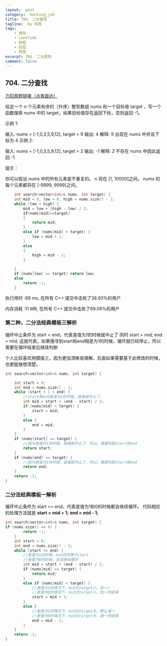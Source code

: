 ```yaml
---
layout:  post
category:  hunting_job
title: 704. 二分查找
tagline:  by 阿秀
tags:
    - 原创
    - LeetCode
    - 校招
    - 社招
    - 阿秀
excerpt: 704. 二分查找
comment: false
---
```






## 704. 二分查找

[力扣原题链接（点我直达）](https://leetcode-cn.com/problems/binary-search/)



给定一个 n 个元素有序的（升序）整型数组 nums 和一个目标值 target  ，写一个函数搜索 nums 中的 target，如果目标值存在返回下标，否则返回 -1。


示例 1:

输入: nums = [-1,0,3,5,9,12], target = 9
输出: 4
解释: 9 出现在 nums 中并且下标为 4
示例 2:

输入: nums = [-1,0,3,5,9,12], target = 2
输出: -1
解释: 2 不存在 nums 中因此返回 -1


提示：

你可以假设 nums 中的所有元素是不重复的。
n 将在 [1, 10000]之间。
nums 的每个元素都将在 [-9999, 9999]之间。

```C++
    int search(vector<int>& nums, int target) {
	int mid = 0, low = 0, high = nums.size() - 1;
	while (low < high) {
		mid = low + (high - low) / 2;
		if(nums[mid]==target)
		{
			return mid;
		}
		else if (nums[mid] < target) {
			low = mid + 1;
		}
		else
		{
			high = mid - 1;
		}

	}
	if (nums[low] == target) return low;
	else 
		return -1;
    }
```



执行用时 :68 ms, 在所有 C++ 提交中击败了38.93%的用户

内存消耗 :11 MB, 在所有 C++ 提交中击败了69.09%的用户



### 第二种，二分法经典模板三解析

循环中止条件为 start < end，代表差值为1的时候就中止了
同时
start = mid;
end = mid;
这就代表，如果搜寻到start和end相差为1的时候，循环就已经停止，所以需要在循环结束后继续判断

个人比较喜欢用模版三，因为更加清晰易理解，后面如果需要基于此修改的时候，也更能够想清楚。

```C++
int search(vector<int>& nums, int target) {

    int start = 0;
    int end = nums.size() - 1;
    while (start + 1 < end) {
        //start和end差值为1的时候，直接就中止了。
        int mid = start + (end - start) / 2;
        if (nums[mid] < target) {
            start = mid;
        }
        else {
            end = mid;
        }
    }
    if (nums[start] == target) {
        //因为差值为1的时候，直接就中止了，所以，需要判断start和end
        return start;
    }
    if (nums[end] == target) {
        //因为差值为1的时候，直接就中止了，所以，需要判断start和end
        return end;
    }
    return -1;
}
```

### 二分法经典模板一解析

循环中止条件为 start <= end，代表差值为1和0的时候都会继续循环。
代码相应的处理方法就是
**start = mid + 1;**
**end = mid - 1;**

```c++
int search(vector<int>& nums, int target) {
if (nums.size() == 0) {
        return -1;
    }
    int start = 0;
    int end = nums.size() - 1;
    while (start <= end) {
        //差值为1的时候，mid优先等于start
        //差值为0的时候，还会继续循环
        int mid = start + (end - start) / 2;
        if (nums[mid] == target) {
            return mid;
        }
        else if (nums[mid] < target) {
            //差值为1的情况下，mid比target小，加一/
            //差值为0的情况下，mid比target小，加一则结束
            start = mid + 1;
        }
        else {
            //差值为1的情况下，mid比target大，那么减一
            //差值为0的情况下，mid比target大，减一则结束 
            end = mid - 1;
        }
    }      
    return -1;
}  
```

<p id="寻找比目标字母大的最小字母"></p>

​        



